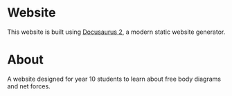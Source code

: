 # Website

This website is built using [Docusaurus 2](https://docusaurus.io/), a modern static website generator.

# About

A website designed for year 10 students to learn about free body diagrams and net forces.
